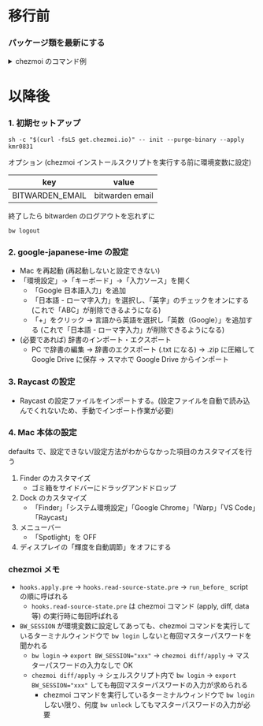 # 移行前

### パッケージ類を最新にする

<details>

<summary>chezmoi のコマンド例</summary>

```diff
~  % chezmoi cd
~/.local/share/chezmoi (main) % code .

***VS Code でファイルを直接編集する & commit***

// diff が確認できる
~/.local/share/chezmoi (main) % chezmoi diff
? Master password: [hidden]
diff --git a/Brewfile b/Brewfile
index 35cad64a7b8de69a95dffe4c66ac53e85a51217c..2488f4f4632585f05963c14cbf4a7136ddfccc30 100644
--- a/Brewfile
+++ b/Brewfile
@@ -5,6 +5,8 @@ brew "bitwarden-cli"
 brew "chezmoi"
 brew "git"
 brew "colima"
+brew "docker"
+brew "docker-compose"
 brew "jq"
 brew "yq"
 brew "ghq"

// local にも反映する
~/.local/share/chezmoi +(main) % chezmoi apply

~/.local/share/chezmoi (main) % git push
```

</details>

# 以降後

### 1. 初期セットアップ

```
sh -c "$(curl -fsLS get.chezmoi.io)" -- init --purge-binary --apply kmr0831
```

オプション (chezmoi インストールスクリプトを実行する前に環境変数に設定)

| key             | value               |
| --------------- | ------------------- |
| BITWARDEN_EMAIL | bitwarden email     |

終了したら bitwarden のログアウトを忘れずに

```
bw logout
```

### 2. google-japanese-ime の設定

- Mac を再起動 (再起動しないと設定できない)
- 「環境設定」→「キーボード」→「入力ソース」を開く
  - 「Google 日本語入力」を追加
  - 「日本語 - ローマ字入力」を選択し、「英字」のチェックをオンにする (これで「ABC」が削除できるようになる)
  - 「+」をクリック → 言語から英語を選択し「英数（Google）」を追加する (これで「日本語 - ローマ字入力」が削除できるようになる)
- (必要であれば) 辞書のインポート・エクスポート
  - PC で辞書の編集 → 辞書のエクスポート (.txt になる) → .zip に圧縮して Google Drive に保存 → スマホで Google Drive からインポート

### 3. Raycast の設定

- Raycast の設定ファイルをインポートする。(設定ファイルを自動で読み込んでくれないため、手動でインポート作業が必要)

### 4. Mac 本体の設定

defaults で、設定できない/設定方法がわからなかった項目のカスタマイズを行う

1. Finder のカスタマイズ
    - ゴミ箱をサイドバーにドラッグアンドドロップ
2. Dock のカスタマイズ
    - 「Finder」「システム環境設定」「Google Chrome」「Warp」「VS Code」「Raycast」
3. メニューバー
    - 「Spotlight」を OFF
4. ディスプレイの「輝度を自動調節」をオフにする

### chezmoi メモ

- `hooks.apply.pre` → `hooks.read-source-state.pre` → `run_before_` script の順に呼ばれる
  - `hooks.read-source-state.pre` は chezmoi コマンド (apply, diff, data 等) の実行時に毎回呼ばれる
- `BW_SESSION` が環境変数に設定してあっても、chezmoi コマンドを実行しているターミナルウィンドウで `bw login` しないと毎回マスターパスワードを聞かれる
  - `bw login` → `export BW_SESSION="xxx"` → `chezmoi diff/apply` → マスターパスワードの入力なしで OK
  - `chezmoi diff/apply` → シェルスクリプト内で `bw login` → `export BW_SESSION="xxx"` しても毎回マスターパスワードの入力が求められる
    - chezmoi コマンドを実行しているターミナルウィンドウで `bw login` しない限り、何度 `bw unlock` してもマスターパスワードの入力が必要
